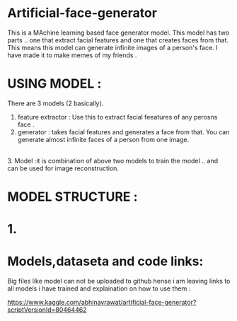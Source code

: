 # Artificial-face-generator

This is a MAchine learning based face generator model. This model has two parts .. one that extract facial features and one that creates faces from that.
This means this model can generate infinite images of a person's face. I have made it to make memes of my friends .

# USING MODEL :
 There are 3 models (2 basically).<br>
 1. feature extractor : Use this to extract facial feeatures of any perosns face . 
 2. generator : takes facial features and generates a face from that. <H>You can generate almost infinite faces of a person from one image</H>.
<br>
3. Model :it is combination of above two models to train the model .. and can be used for image reconstruction.

# MODEL STRUCTURE :

# 1. 




# Models,dataseta and code links:

Big files like model can not be uploaded to github hense i am leaving links to all models i have trained and explaination on how to use them :

https://www.kaggle.com/abhinavrawat/artificial-face-generator?scriptVersionId=80464462
